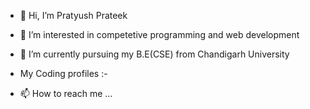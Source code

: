 - 👋 Hi, I’m Pratyush Prateek
- 👀 I’m interested in competetive programming and web development
- 🌱 I’m currently pursuing my B.E(CSE) from Chandigarh University 
- My Coding profiles :-

- 📫 How to reach me ...

<!---
maverick-op/maverick-op is a ✨ special ✨ repository because its `README.md` (this file) appears on your GitHub profile.
You can click the Preview link to take a look at your changes.
--->
